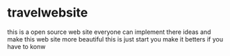 # travelwebsite
this is a open source web site everyone can implement there ideas and make this web site more beautiful 
this is just start you make it betters if you have to konw
